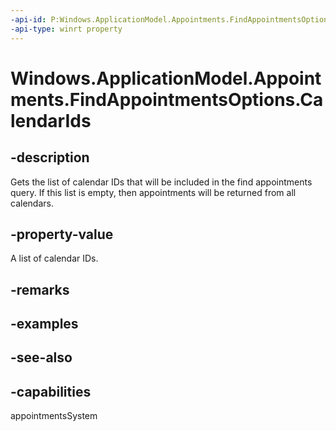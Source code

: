 ```yaml
---
-api-id: P:Windows.ApplicationModel.Appointments.FindAppointmentsOptions.CalendarIds
-api-type: winrt property
---
```


<!-- Property syntax
public Windows.Foundation.Collections.IVector<string> CalendarIds { get; }
-->

# Windows.ApplicationModel.Appointments.FindAppointmentsOptions.CalendarIds

## -description
Gets the list of calendar IDs that will be included in the find appointments query. If this list is empty, then appointments will be returned from all calendars.

## -property-value
A list of calendar IDs.

## -remarks

## -examples

## -see-also

## -capabilities
appointmentsSystem

